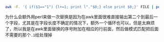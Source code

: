 ``` bash
awk -F. '{ if($1=="1") {l+=1; print l"."$0;} else print $0;}' FILE | perl -p -e 's/^(\d+\.)1\./\1/g' > NEWFILE
```

为什么会额外用perl来做一次替换是因为在awk里面很难直接输出第二个到最后一个字段，尤其是在字段长度不确定的情况下，额外一个循环也可以，但是太麻烦了，所以我是在awk里面替换的序号附加在相应的行前面，然后做模式匹配把后面不需要的那个`.1`给处理掉
